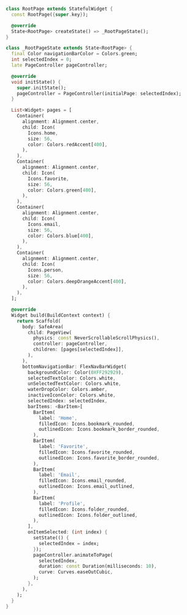 <!--
This README describes the package. If you publish this package to pub.dev,
this README's contents appear on the landing page for your package.

For information about how to write a good package README, see the guide for
[writing package pages](https://dart.dev/guides/libraries/writing-package-pages).

For general information about developing packages, see the Dart guide for
[creating packages](https://dart.dev/guides/libraries/create-library-packages)
and the Flutter guide for
[developing packages and plugins](https://flutter.dev/developing-packages).
-->

```dart
class RootPage extends StatefulWidget {
  const RootPage({super.key});

  @override
  State<RootPage> createState() => _RootPageState();
}

class _RootPageState extends State<RootPage> {
  final Color navigationBarColor = Colors.green;
  int selectedIndex = 0;
  late PageController pageController;

  @override
  void initState() {
    super.initState();
    pageController = PageController(initialPage: selectedIndex);
  }

  List<Widget> pages = [
    Container(
      alignment: Alignment.center,
      child: Icon(
        Icons.home,
        size: 56,
        color: Colors.redAccent[400],
      ),
    ),
    Container(
      alignment: Alignment.center,
      child: Icon(
        Icons.favorite,
        size: 56,
        color: Colors.green[400],
      ),
    ),
    Container(
      alignment: Alignment.center,
      child: Icon(
        Icons.email,
        size: 56,
        color: Colors.blue[400],
      ),
    ),
    Container(
      alignment: Alignment.center,
      child: Icon(
        Icons.person,
        size: 56,
        color: Colors.deepOrangeAccent[400],
      ),
    ),
  ];

  @override
  Widget build(BuildContext context) {
    return Scaffold(
      body: SafeArea(
        child: PageView(
          physics: const NeverScrollableScrollPhysics(),
          controller: pageController,
          children: [pages[selectedIndex]],
        ),
      ),
      bottomNavigationBar: FlexNavBarWidget(
        backgroundColor: Color(0XFF292929),
        selectedTextColor: Colors.white,
        unSelectedTextColor: Colors.white,
        waterDropColor: Colors.amber,
        inactiveIconColor: Colors.white,
        selectedIndex: selectedIndex,
        barItems: <BarItem>[
          BarItem(
            label: 'Home',
            filledIcon: Icons.bookmark_rounded,
            outlinedIcon: Icons.bookmark_border_rounded,
          ),
          BarItem(
            label: 'Favorite',
            filledIcon: Icons.favorite_rounded,
            outlinedIcon: Icons.favorite_border_rounded,
          ),
          BarItem(
            label: 'Email',
            filledIcon: Icons.email_rounded,
            outlinedIcon: Icons.email_outlined,
          ),
          BarItem(
            label: 'Profile',
            filledIcon: Icons.folder_rounded,
            outlinedIcon: Icons.folder_outlined,
          ),
        ],
        onItemSelected: (int index) {
          setState(() {
            selectedIndex = index;
          });
          pageController.animateToPage(
            selectedIndex,
            duration: const Duration(milliseconds: 10),
            curve: Curves.easeOutCubic,
          );
        },
      ),
    );
  }
}
```